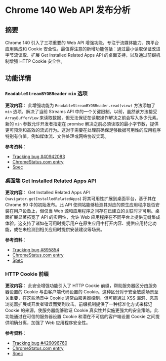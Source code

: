 # Chrome 140 Web API 发布分析

## 摘要

Chrome 140 引入了三项重要的 Web API 增强功能，专注于流媒体能力、跨平台应用集成和 Cookie 安全性。最值得注意的新增功能包括：通过最小读取保证改进字节流读取、扩展 Get Installed Related Apps API 的桌面支持，以及通过前缀机制增强 HTTP Cookie 安全性。

## 功能详情

### `ReadableStreamBYOBReader` `min` 选项

**更改内容**：
此增强功能为 `ReadableStreamBYOBReader.read(view)` 方法添加了 `min` 选项，解决了当前 Streams API 中的一个关键限制。以前，虽然该方法接受 `ArrayBufferView` 来读取数据，但无法保证在读取操作解决之前会写入多少元素。新的 `min` 参数允许开发者指定在 promise 解决之前必须读取的最小字节数，提供更可预测和高效的流式行为。这对于需要在处理前确保足够数据可用性的应用程序特别有价值，例如媒体流、文件处理或网络协议实现。

**参考资料**：
- [Tracking bug #40942083](https://issues.chromium.org/issues/40942083)
- [ChromeStatus.com entry](https://chromestatus.com/feature/6396991665602560)
- [Spec](https://streams.spec.whatwg.org/#byob-reader-read)

### 桌面端 Get Installed Related Apps API

**更改内容**：
Get Installed Related Apps API (`navigator.getInstalledRelatedApps`) 将其可用性扩展到桌面平台，基于其在 Chrome 80 中的初始发布。此 API 使网站能够检测其对应的原生应用程序是否安装在用户设备上，但仅当 Web 源和应用程序之间存在已建立的关联时才可用。桌面扩展显著拓宽了 API 的实用性，允许 Web 应用程序在不同平台上提供无缝集成体验。这支持了诸如在可用时提示用户在原生应用中打开内容、提供应用特定功能，或在未检测到相关应用时提供安装建议等场景。

**参考资料**：
- [Tracking bug #895854](https://issues.chromium.org/issues/895854)
- [ChromeStatus.com entry](https://chromestatus.com/feature/5695378309513216)
- [Spec](https://wicg.github.io/get-installed-related-apps/spec)

### HTTP Cookie 前缀

**更改内容**：
此安全增强功能引入了 HTTP Cookie 前缀，帮助服务器区分由服务器设置的 Cookie 与由客户端代码设置的 Cookie。这种区分对于安全敏感场景至关重要，在这些场景中 Cookie 通常由服务器控制，但可能通过 XSS 漏洞、恶意浏览器扩展或开发者错误而受到攻击。前缀机制提供了一种标准化方式来标记 Cookie 的来源，使服务器能够验证 Cookie 真实性并实施更强大的安全策略。此功能通过在可信的服务器设置 Cookie 和潜在不可信的客户端设置 Cookie 之间提供明确分离，加强了 Web 应用程序安全性。

**参考资料**：
- [Tracking bug #426096760](https://issues.chromium.org/issues/426096760)
- [ChromeStatus.com entry](https://chromestatus.com/feature/5170139586363392)
- [Spec](https://github.com/httpwg/http-extensions/pull/3110)